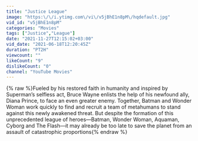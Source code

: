 ```yaml
---
title: "Justice League"
image: "https:\/\/i.ytimg.com\/vi\/v5jBhE1n8pM\/hqdefault.jpg"
vid_id: "v5jBhE1n8pM"
categories: "Movies"
tags: ["Justice","League"]
date: "2021-11-27T12:15:02+03:00"
vid_date: "2021-06-18T12:20:45Z"
duration: "PT2H"
viewcount: ""
likeCount: "9"
dislikeCount: "0"
channel: "YouTube Movies"
---
```

{% raw %}Fueled by his restored faith in humanity and inspired by Superman’s selfless act, Bruce Wayne enlists the help of his newfound ally, Diana Prince, to face an even greater enemy. Together, Batman and Wonder Woman work quickly to find and recruit a team of metahumans to stand against this newly awakened threat. But despite the formation of this unprecedented league of heroes—Batman, Wonder Woman, Aquaman, Cyborg and The Flash—it may already be too late to save the planet from an assault of catastrophic proportions{% endraw %}
